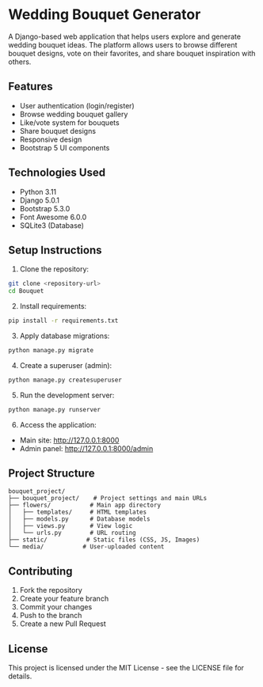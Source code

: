 # Wedding Bouquet Generator

A Django-based web application that helps users explore and generate wedding bouquet ideas. The platform allows users to browse different bouquet designs, vote on their favorites, and share bouquet inspiration with others.

## Features

- User authentication (login/register)
- Browse wedding bouquet gallery
- Like/vote system for bouquets
- Share bouquet designs
- Responsive design
- Bootstrap 5 UI components

## Technologies Used

- Python 3.11
- Django 5.0.1
- Bootstrap 5.3.0
- Font Awesome 6.0.0
- SQLite3 (Database)

## Setup Instructions

1. Clone the repository:
```bash
git clone <repository-url>
cd Bouquet
```

2. Install requirements:
```bash
pip install -r requirements.txt
```

3. Apply database migrations:
```bash
python manage.py migrate
```

4. Create a superuser (admin):
```bash
python manage.py createsuperuser
```

5. Run the development server:
```bash
python manage.py runserver
```

6. Access the application:
- Main site: http://127.0.0.1:8000
- Admin panel: http://127.0.0.1:8000/admin

## Project Structure

```
bouquet_project/
├── bouquet_project/    # Project settings and main URLs
├── flowers/           # Main app directory
│   ├── templates/     # HTML templates
│   ├── models.py      # Database models
│   ├── views.py       # View logic
│   └── urls.py        # URL routing
├── static/           # Static files (CSS, JS, Images)
└── media/           # User-uploaded content
```

## Contributing

1. Fork the repository
2. Create your feature branch
3. Commit your changes
4. Push to the branch
5. Create a new Pull Request

## License

This project is licensed under the MIT License - see the LICENSE file for details.
